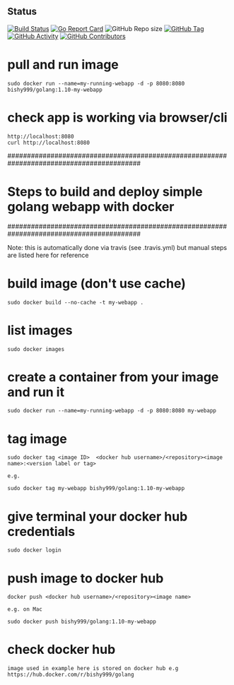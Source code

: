 
## Status
[![Build Status](https://travis-ci.com/bishy999/go-hello-world.svg?branch=master)](https://travis-ci.com/bishy999/go-hello-world)
[![Go Report Card](https://goreportcard.com/badge/github.com/bishy999/go-hello-world)](https://goreportcard.com/report/github.com/bishy999/go-hello-world)
![GitHub Repo size](https://img.shields.io/github/repo-size/bishy999/go-hello-world)
[![GitHub Tag](https://img.shields.io/github/tag/bishy999/go-hello-world.svg)](https://github.com/bishy999/go-hello-world/releases/latest)
[![GitHub Activity](https://img.shields.io/github/commit-activity/m/bishy999/go-hello-world)](https://github.com/bishy999/go-hello-world)
[![GitHub Contributors](https://img.shields.io/github/contributors/bishy999/go-hello-world)](https://github.com/bishy999/go-hello-world)


# pull and run image
```
sudo docker run --name=my-running-webapp -d -p 8080:8080 bishy999/golang:1.10-my-webapp
```


# check app is working via browser/cli
 
```
http://localhost:8080
curl http://localhost:8080
```


##########################################################################################
#                  Steps to build and deploy simple golang webapp with docker            #
##########################################################################################


Note: this is automatically done via travis (see .travis.yml) but manual steps are listed here for reference


# build image (don't use cache)

```
sudo docker build --no-cache -t my-webapp .
```


# list images

```
sudo docker images
```
 

# create a container from your image and run it
 
```
sudo docker run --name=my-running-webapp -d -p 8080:8080 my-webapp

```


# tag image

```
sudo docker tag <image ID>  <docker hub username>/<repository><image name>:<version label or tag>

e.g.

sudo docker tag my-webapp bishy999/golang:1.10-my-webapp
```


# give terminal your docker hub credentials

```
sudo docker login
```


# push image to docker hub

```
docker push <docker hub username>/<repository><image name>

e.g. on Mac

sudo docker push bishy999/golang:1.10-my-webapp
```


# check docker hub

```
image used in example here is stored on docker hub e.g https://hub.docker.com/r/bishy999/golang
```
